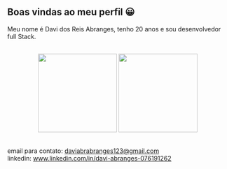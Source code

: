## Boas vindas ao meu perfil 😀
Meu nome é Davi dos Reis Abranges, tenho 20 anos e sou desenvolvedor full Stack.



<br>

<!-- GITHUB STATUS -->
<div align="center">
  <img height="180em" src="https://github-readme-stats.vercel.app/api?username=DaviAbranges&show_icons=true&theme=dark&include_all_commits=true&count_private=true"/>
  <img height="180em" src="https://github-readme-stats.vercel.app/api/top-langs/?username=DaviAbranges&layout=compact&langs_count=10&theme=dark"/>

  <!-- TEMAS: dark, radical, merko, gruvbox, tokyonight, onedark, cobalt, synthwave, highcontrast, dracula -->
</div>

<br>

email para contato: daviabrabranges123@gmail.com 
<br>
linkedin: www.linkedin.com/in/davi-abranges-076191262
